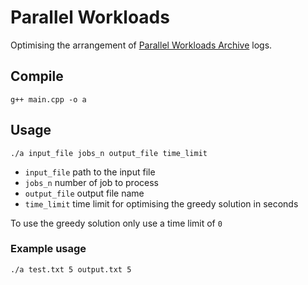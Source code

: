 # Parallel Workloads
Optimising the arrangement of [Parallel Workloads Archive](https://www.cse.huji.ac.il/labs/parallel/workload/) logs.

## Compile
`g++ main.cpp -o a`

## Usage
`./a input_file jobs_n output_file time_limit`
- `input_file` path to the input file
- `jobs_n` number of job to process
- `output_file` output file name
- `time_limit` time limit for optimising the greedy solution in seconds

To use the greedy solution only use a time limit of `0`

### Example usage
 `./a test.txt 5 output.txt 5`